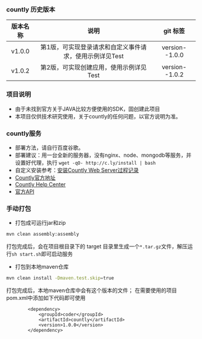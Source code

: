 ### countly 历史版本

| 版本名称 | 说明 | git 标签 |
| :---: | :---: | :---: |
|  v1.0.0 | 第1版，可实现登录请求和自定义事件请求，使用示例详见Test | version--1.0.0 |
|  v1.0.2 | 第2版，可实现创建应用，使用示例详见Test | version--1.0.2 |

### 项目说明
- 由于未找到官方关于JAVA比较方便使用的SDK，固创建此项目
- 本项目仅供技术研究使用，关于countly的任何问题，以官方说明为准。

### countly服务
- 部署方法，请自行百度谷歌。
- 部署建议：用一台全新的服务器，没有nginx、node、mongodb等服务，并设置好代理，执行 ` wget -qO- http://c.ly/install | bash `
- 自定义安装参考：[安装Countly Web Server过程记录](https://www.cnblogs.com/lulee007/p/4570325.html)
- [Countly官方地址](https://count.ly/)
- [Countly Help Center](https://support.count.ly/hc/en-us)
- [官方API](https://api.count.ly/reference)

### 手动打包

- 打包成可运行jar和zip
```bash
mvn clean assembly:assembly
```
打包完成后，会在项目根目录下的 target 目录里生成一个`*.tar.gz`文件，解压运行`sh start.sh`即可启动服务

- 打包到本地maven仓库
```bash
mvn clean install -Dmaven.test.skip=true
```
打包完成后，本地maven仓库中会有这个版本的文件；
在需要使用的项目pom.xml中添加如下代码即可使用

```
        <dependency>
            <groupId>coder</groupId>
            <artifactId>countly</artifactId>
            <version>1.0.0</version>
        </dependency>
```

